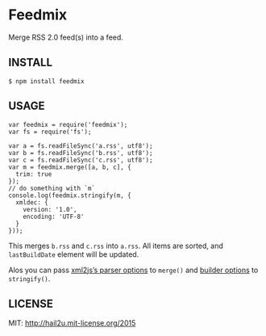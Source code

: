 Feedmix
=======

Merge RSS 2.0 feed(s) into a feed.


INSTALL
-------

    $ npm install feedmix


USAGE
-----

    var feedmix = require('feedmix');
    var fs = require('fs');
    
    var a = fs.readFileSync('a.rss', utf8');
    var b = fs.readFileSync('b.rss', utf8');
    var c = fs.readFileSync('c.rss', utf8');
    var m = feedmix.merge([a, b, c], {
      trim: true
    });
    // do something with `m`
    console.log(feedmix.stringify(m, {
      xmldec: {
        version: '1.0',
        encoding: 'UTF-8'
      }
    }));

This merges `b.rss` and `c.rss` into `a.rss`. All items are sorted, and
`lastBuildDate` element will be updated.

Alos you can pass [xml2js’s parser options][1] to `merge()` and [builder
options][2] to `stringify()`.


LICENSE
-------

MIT: http://hail2u.mit-license.org/2015


[1]: https://github.com/Leonidas-from-XIV/node-xml2js#options
[2]: https://github.com/Leonidas-from-XIV/node-xml2js#options-for-the-builder-class
